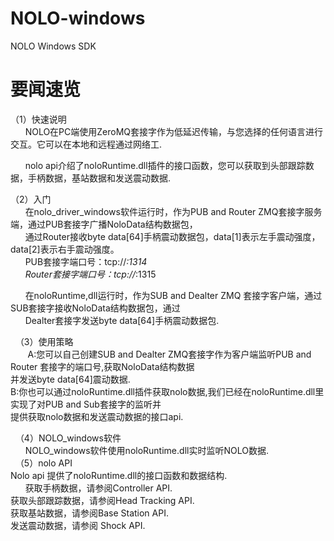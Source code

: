 # NOLO-windows
NOLO Windows SDK
#
# 要闻速览
  （1）快速说明  
       NOLO在PC端使用ZeroMQ套接字作为低延迟传输，与您选择的任何语言进行交互。它可以在本地和远程通过网络工.    
       
       nolo api介绍了noloRuntime.dll插件的接口函数，您可以获取到头部跟踪数据，手柄数据，基站数据和发送震动数据.   
       
  （2）入门  
       在nolo_driver_windows软件运行时，作为PUB and Router ZMQ套接字服务端，通过PUB套接字广播NoloData结构数据包，  
       通过Router接收byte data[64]手柄震动数据包，data[1]表示左手震动强度，data[2]表示右手震动强度。  
       PUB套接字端口号：tcp://*:1314    
       Router套接字端口号：tcp://*:1315  
       
       在noloRuntime,dll运行时，作为SUB and Dealter ZMQ 套接字客户端，通过SUB套接字接收NoloData结构数据包，通过  
       Dealter套接字发送byte data[64]手柄震动数据包.    
         
   （3）使用策略  
        A:您可以自己创建SUB and Dealter ZMQ套接字作为客户端监听PUB and Router 套接字的端口号,获取NoloData结构数据  
          并发送byte data[64]震动数据.   
        B:你也可以通过noloRuntime.dll插件获取nolo数据,我们已经在noloRuntime.dll里实现了对PUB and Sub套接字的监听并  
          提供获取nolo数据和发送震动数据的接口api.  
          
   （4）NOLO_windows软件  
        NOLO_windows软件使用noloRuntime.dll实时监听NOLO数据.   
   （5）nolo API  
        Nolo api 提供了noloRuntime.dll的接口函数和数据结构.  
        获取手柄数据，请参阅Controller API.  
        获取头部跟踪数据，请参阅Head Tracking API.  
        获取基站数据，请参阅Base Station API.  
        发送震动数据，请参阅 Shock API.     
#
        
        
